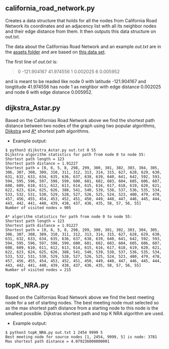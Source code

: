 ## california_road_network.py

Creates a data structure that holds for all the nodes from California Road Network its coordinates and an adjacency list with all its neighbor nodes and their edge distance from them. It then outputs this data structure on out.txt.

The data about the Californias Road Network and an example *out.txt* are in the [assets folder](https://github.com/kasselouris/Complex-Data-Management/tree/main/spatial_networks/assets) and are based on [this data set](http://www.cs.utah.edu/~lifeifei/SpatialDataset.htm).

The first line of *out.txt* is:
> 0 -121.904167 41.974556 1 0.002025 6 0.005952 

and is meant to be readed like node 0 with latitude -121.904167 and longtitude 41.974556 has node 1 as neighbor with edge distance 0.002025 and node 6 with edge distance 0.005952.

## dijkstra_Astar.py

Based on the Californias Road Network above we find the shortest path distance between two nodes of the graph using two popular algorithms, [Dijkstra](https://en.wikipedia.org/wiki/Dijkstra%27s_algorithm) and [A*](https://en.wikipedia.org/wiki/A*_search_algorithm) shortest path algorithms.

* Example output:
```
$ python3 dijkstra_Astar.py out.txt 0 55
Dijkstra algorithm statistics for path from node 0 to node 55:
Shortest path length = 123
Shortest path distance = 1.91227
Shortest path = [0, 6, 5, 8, 298, 299, 300, 301, 302, 303, 304, 305, 306, 307, 308, 309, 310, 311, 312, 313, 314, 315, 627, 628, 629, 630, 631, 632, 633, 634, 635, 636, 637, 638, 639, 640, 641, 642, 592, 593, 594, 595, 596, 597, 598, 599, 600, 601, 602, 603, 604, 605, 606, 607, 608, 609, 610, 611, 612, 613, 614, 615, 616, 617, 618, 619, 620, 621, 622, 623, 624, 625, 626, 388, 541, 540, 539, 538, 537, 536, 535, 534, 533, 532, 531, 530, 529, 528, 527, 526, 525, 524, 523, 480, 479, 478, 457, 456, 455, 454, 453, 452, 451, 450, 449, 448, 447, 446, 445, 444, 443, 442, 441, 440, 439, 438, 437, 436, 435, 58, 57, 56, 55]
Number of visited nodes = 905 

A* algorithm statistics for path from node 0 to node 55:
Shortest path length = 123
Shortest path distance = 1.91227
Shortest path = [0, 6, 5, 8, 298, 299, 300, 301, 302, 303, 304, 305, 306, 307, 308, 309, 310, 311, 312, 313, 314, 315, 627, 628, 629, 630, 631, 632, 633, 634, 635, 636, 637, 638, 639, 640, 641, 642, 592, 593, 594, 595, 596, 597, 598, 599, 600, 601, 602, 603, 604, 605, 606, 607, 608, 609, 610, 611, 612, 613, 614, 615, 616, 617, 618, 619, 620, 621, 622, 623, 624, 625, 626, 388, 541, 540, 539, 538, 537, 536, 535, 534, 533, 532, 531, 530, 529, 528, 527, 526, 525, 524, 523, 480, 479, 478, 457, 456, 455, 454, 453, 452, 451, 450, 449, 448, 447, 446, 445, 444, 443, 442, 441, 440, 439, 438, 437, 436, 435, 58, 57, 56, 55]
Number of visited nodes = 215 
```

## topK_NRA.py

Based on the Californias Road Network above we find the best meeting node for a set of starting nodes. The best meeting node must selected so as the max shortest path distance from a starting node to this node is the smallest possible. Dijkstras shortest path and top K NRA algorithm are used.


* Example output:
```
$ python3 topK_NRA.py out.txt 1 2454 9999 5
Best meeting node for source nodes [1, 2454, 9999, 5] is node: 3781
Max shortest path distance = 4.079236000000001
```

